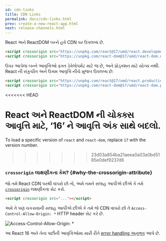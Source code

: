 ```yaml
---
id: cdn-links
title: CDN Links
permalink: docs/cdn-links.html
prev: create-a-new-react-app.html
next: release-channels.html
---
```


<!-- Both React and ReactDOM are available over a CDN. -->
React અને ReactDOM બન્ને હવે CDN પર ઉપલબ્ધ છે.

```html
<script crossorigin src="https://unpkg.com/react@17/umd/react.development.js"></script>
<script crossorigin src="https://unpkg.com/react-dom@17/umd/react-dom.development.js"></script>
```

<!-- The versions above are only meant for development, and are not suitable for production. Minified and optimized production versions of React are available at: -->
ઉપર આપેલા બન્ને આવૃત્તિઓ ફ્ક્ત ડેવેલોપમેંટ માટે જ છે, અને પ્રોડ્ક્શન માટે યોગ્ય નથી. React ની સંકુચીત અને ઉત્તમ આવૃત્તિ નીચે મુજબ ઉપલબ્ધ છે:

```html
<script crossorigin src="https://unpkg.com/react@17/umd/react.production.min.js"></script>
<script crossorigin src="https://unpkg.com/react-dom@17/umd/react-dom.production.min.js"></script>
```

<<<<<<< HEAD
<!-- To load a specific version of `react` and `react-dom`, replace `16` with the version number. -->
React અને ReactDOM ની ચોક્ક્સ આવૃત્તિ માટે, ‘16’ ને આવૃત્તિ અંક સાથે બદલો.
=======
To load a specific version of `react` and `react-dom`, replace `17` with the version number.
>>>>>>> 23d03a854ba21aeea0a03a0bd5185e0def9237d6

<!-- ### Why the `crossorigin` Attribute? {#why-the-crossorigin-attribute} -->
### `crossorigin` લાક્ષણીકતા કેમ? {#why-the-crossorigin-attribute}

<!-- If you serve React from a CDN, we recommend to keep the [`crossorigin`](https://developer.mozilla.org/en-US/docs/Web/HTML/CORS_settings_attributes) attribute set: -->
જો તમે React CDN પરથી વાપરો છો તો, અ‍મે તમને સલાહ આપીએ છીએ કે તમે [`crossorigin`](https://developer.mozilla.org/en-US/docs/Web/HTML/CORS_settings_attributes) લક્ષણીકતા સેટ કરો.

```html
<script crossorigin src="..."></script>
```

<!-- We also recommend to verify that the CDN you are using sets the `Access-Control-Allow-Origin: *` HTTP header: -->
અમે તે પણ ચકસવાની સલાહ આપીએ છીએ કે તમે જે CDN વાપરો છો તે `Access-Control-Allow-Origin: *` HTTP header સેટ કરે છે.

![Access-Control-Allow-Origin: *](../images/docs/cdn-cors-header.png)

<!-- This enables a better [error handling experience](/blog/2017/07/26/error-handling-in-react-16.html) in React 16 and later. -->
આ React 16 અને તેના પછીની આવૃત્તિઓમા સારી રીતે [error handling અ‍નુભવ](/blog/2017/07/26/error-handling-in-react-16.html) આપે છે.
